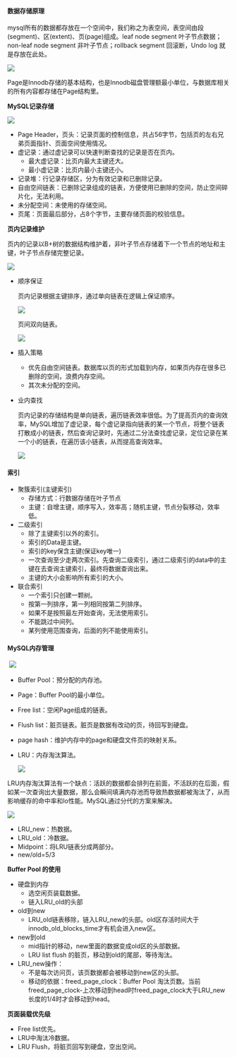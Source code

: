 #### 数据存储原理

mysql所有的数据都存放在一个空间中，我们称之为表空间，表空间由段(segment)、区(extent)、页(page)组成。leaf node segment 叶子节点数据；non-leaf node segment 非叶子节点；rollback segment 回滚断，Undo log 就是存放在此处。

![](../images/sql/27.png)



Page是Innodb存储的基本结构，也是Innodb磁盘管理额最小单位，与数据库相关的所有内容都存储在Page结构里。

**MySQL记录存储**

![](../images/sql/19.png)



* Page Header，页头：记录页面的控制信息，共占56字节，包括页的左右兄弟页面指针、页面空间使用情况。
* 虚记录：通过虚记录可以快速判断查找的记录是否在页内。
  * 最大虚记录：比页内最大主键还大。
  * 最小虚记录：比页内最小主键还小。
* 记录堆：行记录存储区，分为有效记录和已删除记录。
* 自由空间链表：已删除记录组成的链表，方便使用已删除的空间，防止空间碎片化，无法利用。
* 未分配空间：未使用的存储空间。
* 页尾：页面最后部分，占8个字节，主要存储页面的校验信息。

**页内记录维护**

页内的记录以B+树的数据结构维护着，非叶子节点存储着下一个节点的地址和主键，叶子节点存储完整记录。

![](../images/sql/20.png)

* 顺序保证

  页内记录根据主键排序，通过单向链表在逻辑上保证顺序。

  ![](../images/sql/21.png)

  页间双向链表。

  ![](../images/sql/22.png)

* 插入策略
  * 优先自由空间链表。数据库以页的形式加载到内存，如果页内存在很多已删除的空间，浪费内存空间。
  * 其次未分配的空间。

* 业内查找

  页内记录的存储结构是单向链表，遍历链表效率很低。为了提高页内的查询效率，MySQL增加了虚记录，每个虚记录指向链表的某一个节点，将整个链表打散成小的链表，然后查询记录时，先通过二分法查找虚记录，定位记录在某一个小的链表，在遍历该小链表，从而提高查询效率。

  ![](../images/sql/23.png)

#### 索引

* 聚簇索引(主键索引)
  * 存储方式：行数据存储在叶子节点
  * 主键：自增主键，顺序写入，效率高；随机主键，节点分裂移动，效率低。
* 二级索引
  * 除了主键索引以外的索引。
  * 索引的Data是主键。
  * 索引的key保含主键(保证key唯一)
  * 一次查询至少走两次索引。先查询二级索引，通过二级索引的data中的主键在去查询主键索引，最终将数据查询出来。
  * 主键的大小会影响所有索引的大小。
* 联合索引
  * 一个索引只创建一颗树。
  * 按第一列排序，第一列相同按第二列排序。
  * 如果不是按照最左开始查询，无法使用索引。
  * 不能跳过中间列。
  * 某列使用范围查询，后面的列不能使用索引。

#### MySQL内存管理

​	![](../images/sql/24.png)

* Buffer Pool：预分配的内存池。

* Page：Buffer Pool的最小单位。

* Free list：空闲Page组成的链表。

* Flush list：脏页链表。脏页是数据有改动的页，待回写到硬盘。

* page hash：维护内存中的page和硬盘文件页的映射关系。

* LRU：内存淘汰算法。

  ![](../images/sql/25.png)

  

LRU内存淘汰算法有一个缺点：活跃的数据都会排列在前面，不活跃的在后面，假如某一次查询出大量数据，那么会瞬间填满内存池而导致热数据都被淘汰了，从而影响缓存的命中率和Io性能。MySQL通过分代的方案来解决。

![](../images/sql/26.png)

* LRU_new：热数据。
* LRU_old：冷数据。
* Midpoint：将LRU链表分成两部分。
* new/old=5/3



**Buffer Pool 的使用**

* 硬盘到内存
  * 选空闲页装载数据。
  * 链入LRU_old的头部
* old到new
  * LRU_old链表移除，链入LRU_new的头部。old区存活时间大于innodb_old_blocks_time才有机会进入new区。
* new到old
  * mid指针的移动，new里面的数据变成old区的头部数据。
  * LRU list flush 的脏页，移动到old的尾部，等待淘汰。
* LRU_new操作：
  * 不是每次访问页，该页数据都会被移动到new区的头部。
  * 移动的依据：freed_page_clock：Buffer Pool 淘汰页数。当前freed_page_clock-上次移动到head时freed_page_clock大于LRU_new长度的1/4时才会移动到head。

**页面装载优先级**

* Free list优先。
* LRU中淘汰冷数据。
* LRU Flush，将脏页回写到硬盘，空出空间。